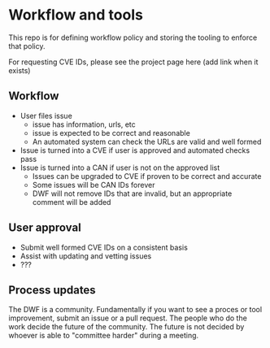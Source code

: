 # Workflow and tools

This repo is for defining workflow policy and storing the tooling to enforce
that policy.

For requesting CVE IDs, please see the project page here (add link when it
exists)

## Workflow

- User files issue
  - issue has information, urls, etc
  - issue is expected to be correct and reasonable
  - An automated system can check the URLs are valid and well formed
- Issue is turned into a CVE if user is approved and automated checks pass
- Issue is turned into a CAN if user is not on the approved list
  - Issues can be upgraded to CVE if proven to be correct and accurate
  - Some issues will be CAN IDs forever
  - DWF will not remove IDs that are invalid, but an appropriate comment will
    be added

## User approval

- Submit well formed CVE IDs on a consistent basis
- Assist with updating and vetting issues
- ???

## Process updates

The DWF is a community. Fundamentally if you want to see a proces or tool
improvement, submit an issue or a pull request. The people who do the work
decide the future of the community. The future is not decided by whoever is
able to "committee harder" during a meeting.
